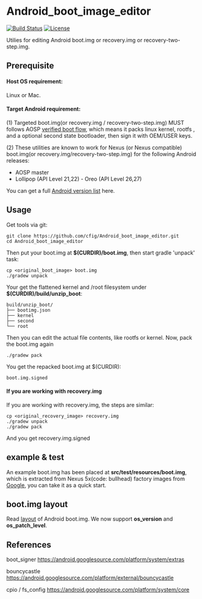 # Android_boot_image_editor
[![Build Status](https://travis-ci.org/cfig/Android_boot_image_editor.svg?branch=master)](https://travis-ci.org/cfig/Android_boot_image_editor)
[![License](http://img.shields.io/:license-apache-blue.svg?style=flat-square)](http://www.apache.org/licenses/LICENSE-2.0.html)

Utilies for editing Android boot.img or recovery.img or recovery-two-step.img.

## Prerequisite
#### Host OS requirement:

Linux or Mac.

#### Target Android requirement:

(1) Targeted boot.img(or recovery.img / recovery-two-step.img) MUST follows AOSP [verified boot flow](https://source.android.com/security/verifiedboot/index.html), which means it packs linux kernel, rootfs , and a optional second state bootloader, then sign it with OEM/USER keys.

(2) These utilities are known to work for Nexus (or Nexus compatible) boot.img(or recovery.img/recovery-two-step.img) for the following Android releases:

 - AOSP master
 - Lollipop (API Level 21,22) - Oreo (API Level 26,27)

You can get a full [Android version list](https://source.android.com/source/build-numbers.html) here.

## Usage
Get tools via git:

    git clone https://github.com/cfig/Android_boot_image_editor.git
    cd Android_boot_image_editor

Then put your boot.img at **$(CURDIR)/boot.img**, then start gradle 'unpack' task:

    cp <original_boot_image> boot.img
    ./gradew unpack

Your get the flattened kernel and /root filesystem under **$(CURDIR)/build/unzip\_boot**:

    build/unzip_boot/
    ├── bootimg.json
    ├── kernel
    ├── second
    └── root

Then you can edit the actual file contents, like rootfs or kernel.
Now, pack the boot.img again

    ./gradew pack

You get the repacked boot.img at $(CURDIR):

    boot.img.signed

#### If you are working with recovery.img
If you are working with recovery.img, the steps are similar:

    cp <original_recovery_image> recovery.img
    ./gradew unpack
    ./gradew pack

And you get recovery.img.signed


## example & test
An example boot.img has been placed at **src/test/resources/boot.img**, which is extracted from Nexus 5x(code: bullhead) factory images from [Google](https://dl.google.com/dl/android/aosp/bullhead-mda89e-factory-29247942.tgz), you can take it as a quick start.

## boot.img layout
Read [layout](https://github.com/cfig/Android_boot_image_editor/blob/master/README.expert.md) of Android boot.img.
We now support **os\_version** and **os\_patch\_level**.

## References

boot\_signer
https://android.googlesource.com/platform/system/extras

bouncycastle
https://android.googlesource.com/platform/external/bouncycastle

cpio / fs\_config
https://android.googlesource.com/platform/system/core
